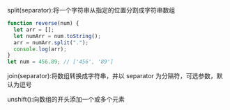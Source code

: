 split(separator):将一个字符串从指定的位置分割成字符串数组

```js
function reverse(num) {
  let arr = [];
  let numArr = num.toString();
  arr = numArr.split(".");
  console.log(arr);
}
let num = 456.89; // ['456', '89']
```

join(separator):将数组转换成字符串，并以 separator 为分隔符，可选参数，默认为逗号

unshift():向数组的开头添加一个或多个元素
